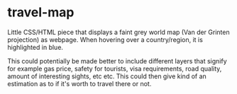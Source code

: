 # travel-map

Little CSS/HTML piece that displays a faint grey world map (Van der Grinten projection) as webpage. When hovering over a country/region, it is highlighted in blue.

This could potentially be made better to include different layers that signify for example gas price, safety for tourists, visa requirements, road quality, amount of interesting sights, etc etc. This could then give kind of an estimation as to if it's worth to travel there or not.

